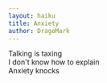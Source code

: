 ```yaml
---
layout: haiku
title: Anxiety
author: DragoMark
---
```


Talking is taxing<br>
I don't know how to explain<br>
Anxiety knocks<br>